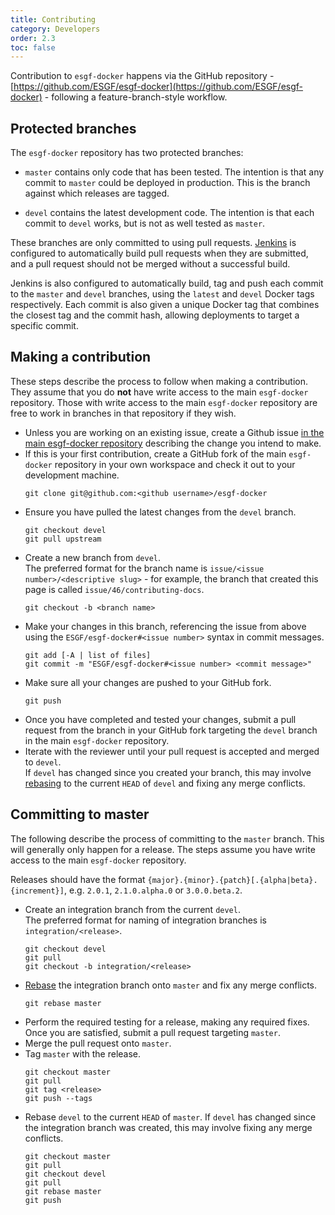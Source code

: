 ```yaml
---
title: Contributing
category: Developers
order: 2.3
toc: false
---
```


Contribution to `esgf-docker` happens via the GitHub repository -
[https://github.com/ESGF/esgf-docker](https://github.com/ESGF/esgf-docker) -
following a feature-branch-style workflow.

## Protected branches

The `esgf-docker` repository has two protected branches:

  * `master` contains only code that has been tested. The intention is that any
    commit to `master` could be deployed in production. This is the branch against
    which releases are tagged.

  * `devel` contains the latest development code. The intention is that each commit
    to `devel` works, but is not as well tested as `master`.

These branches are only committed to using pull requests.
[Jenkins](https://jenkins.io/) is configured to automatically build pull requests
when they are submitted, and a pull request should not be merged without a
successful build.

Jenkins is also configured to automatically build, tag and push each commit to the
`master` and `devel` branches, using the `latest` and `devel` Docker tags
respectively. Each commit is also given a unique Docker tag that combines the
closest tag and the commit hash, allowing deployments to target a specific commit.

## Making a contribution

These steps describe the process to follow when making a contribution. They assume
that you do **not** have write access to the main `esgf-docker` repository. Those
with write access to the main `esgf-docker` repository are free to work in branches
in that repository if they wish.

  * Unless you are working on an existing issue, create a Github issue [in the
    main esgf-docker repository](https://github.com/ESGF/esgf-docker/issues)
    describing the change you intend to make.
  * If this is your first contribution, create a GitHub fork of the main `esgf-docker`
    repository in your own workspace and check it out to your development machine.
    ```
    git clone git@github.com:<github username>/esgf-docker
    ```
  * Ensure you have pulled the latest changes from the `devel` branch.
    ```
    git checkout devel
    git pull upstream
    ```
  * Create a new branch from `devel`.  
    The preferred format for the branch name is `issue/<issue number>/<descriptive slug>` -
    for example, the branch that created this page is called `issue/46/contributing-docs`.
    ```
    git checkout -b <branch name>
    ```
  * Make your changes in this branch, referencing the issue from above using the
    `ESGF/esgf-docker#<issue number>` syntax in commit messages.
    ```
    git add [-A | list of files]
    git commit -m "ESGF/esgf-docker#<issue number> <commit message>"
    ```
  * Make sure all your changes are pushed to your GitHub fork.
    ```
    git push
    ```
  * Once you have completed and tested your changes, submit a pull request from
    the branch in your GitHub fork targeting the `devel` branch in the main
    `esgf-docker` repository.
  * Iterate with the reviewer until your pull request is accepted and merged to `devel`.  
    If `devel` has changed since you created your branch, this may involve
    [rebasing](https://git-scm.com/docs/git-rebase) to the current `HEAD` of `devel`
    and fixing any merge conflicts.

## Committing to master

The following describe the process of committing to the `master` branch. This will
generally only happen for a release. The steps assume you have write access to the
main `esgf-docker` repository.

Releases should have the format `{major}.{minor}.{patch}[.{alpha|beta}.{increment}]`,
e.g. `2.0.1`, `2.1.0.alpha.0` or `3.0.0.beta.2`.

  * Create an integration branch from the current `devel`.  
    The preferred format for naming of integration branches is `integration/<release>`.
    ```
    git checkout devel
    git pull
    git checkout -b integration/<release>
    ```
  * [Rebase](https://git-scm.com/docs/git-rebase) the integration branch onto `master`
    and fix any merge conflicts.
    ```
    git rebase master
    ```
  * Perform the required testing for a release, making any required fixes. Once
    you are satisfied, submit a pull request targeting `master`.
  * Merge the pull request onto `master`.
  * Tag `master` with the release.
    ```
    git checkout master
    git pull
    git tag <release>
    git push --tags
    ```
  * Rebase `devel` to the current `HEAD` of `master`. If `devel` has changed since
    the integration branch was created, this may involve fixing any merge conflicts.
    ```
    git checkout master
    git pull
    git checkout devel
    git pull
    git rebase master
    git push
    ```
